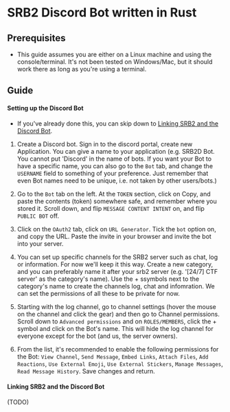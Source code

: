 # SRB2 Discord Bot written in Rust

## Prerequisites

- This guide assumes you are either on a Linux machine and using the console/terminal. It's not been tested on Windows/Mac, but it should work there as long as you're using a terminal.

## Guide

#### <a id="bot_setting"></a>Setting up the Discord Bot

* If you've already done this, you can skip down to [Linking SRB2 and the Discord Bot](#bot_linking).

1. Create a Discord bot. Sign in to the discord portal, create new Application. You can give a name to your application (e.g. SRB2D Bot. You cannot put 'Discord' in the name of bots. If you want your Bot to have a specific name, you can also go to the `Bot` tab, and change the `USERNAME` field to something of your preference. Just remember that even Bot names need to be unique, i.e. not taken by other users/bots.)
2. Go to the `Bot` tab on the left. At the `TOKEN` section, click on Copy, and paste the contents (token) somewhere safe, and remember where you stored it. Scroll down, and flip `MESSAGE CONTENT INTENT` on, and flip `PUBLIC BOT` off.

3. Click on the `OAuth2` tab, click on `URL Generator`. Tick the `bot` option on, and copy the URL. Paste the invite in your browser and invite the bot into your server.

4. You can set up specific channels for the SRB2 server such as chat, log or information. For now we'll keep it this way. Create a new category, and you can preferably name it after your srb2 server (e.g. '[24/7] CTF server' as the category's name). Use the + ssymbols next to the category's name to create the channels log, chat and infomration. We can set the permissions of all these to be private for now. 

5. Starting with the log channel, go to channel settings (hover the mouse on the channel and click the gear) and then go to Channel permissions. Scroll down to `Advanced permissions` and on `ROLES/MEMBERS`, click the + symbol and click on the Bot's name. This will hide the log channel for everyone except for the bot (and us, the server owners).

6. From the list, it's recommended to enable the following permissions for the Bot: `View Channel`, `Send Message`, `Embed Links`, `Attach Files`, `Add Reactions`, `Use External Emoji`, `Use External Stickers`, `Manage Messages`, `Read Message History`. Save changes and return.

#### <a id="bot_linking"></a>Linking SRB2 and the Discord Bot

(TODO)
